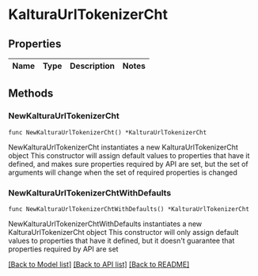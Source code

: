 # KalturaUrlTokenizerCht

## Properties

Name | Type | Description | Notes
------------ | ------------- | ------------- | -------------

## Methods

### NewKalturaUrlTokenizerCht

`func NewKalturaUrlTokenizerCht() *KalturaUrlTokenizerCht`

NewKalturaUrlTokenizerCht instantiates a new KalturaUrlTokenizerCht object
This constructor will assign default values to properties that have it defined,
and makes sure properties required by API are set, but the set of arguments
will change when the set of required properties is changed

### NewKalturaUrlTokenizerChtWithDefaults

`func NewKalturaUrlTokenizerChtWithDefaults() *KalturaUrlTokenizerCht`

NewKalturaUrlTokenizerChtWithDefaults instantiates a new KalturaUrlTokenizerCht object
This constructor will only assign default values to properties that have it defined,
but it doesn't guarantee that properties required by API are set


[[Back to Model list]](../README.md#documentation-for-models) [[Back to API list]](../README.md#documentation-for-api-endpoints) [[Back to README]](../README.md)


